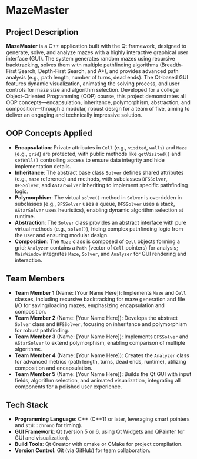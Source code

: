 # MazeMaster

## Project Description

**MazeMaster** is a C++ application built with the Qt framework, designed to generate, solve, and analyze mazes with a highly interactive graphical user interface (GUI). The system generates random mazes using recursive backtracking, solves them with multiple pathfinding algorithms (Breadth-First Search, Depth-First Search, and A\*), and provides advanced path analysis (e.g., path length, number of turns, dead ends). The Qt-based GUI features dynamic visualization, animating the solving process, and user controls for maze size and algorithm selection. Developed for a college Object-Oriented Programming (OOP) course, this project demonstrates all OOP concepts—encapsulation, inheritance, polymorphism, abstraction, and composition—through a modular, robust design for a team of five, aiming to deliver an engaging and technically impressive solution.

## OOP Concepts Applied

- **Encapsulation**: Private attributes in `Cell` (e.g., `visited`, `walls`) and `Maze` (e.g., `grid`) are protected, with public methods like `getVisited()` and `setWall()` controlling access to ensure data integrity and hide implementation details.
- **Inheritance**: The abstract base class `Solver` defines shared attributes (e.g., `maze` reference) and methods, with subclasses `BFSSolver`, `DFSSolver`, and `AStarSolver` inheriting to implement specific pathfinding logic.
- **Polymorphism**: The virtual `solve()` method in `Solver` is overridden in subclasses (e.g., `BFSSolver` uses a queue, `DFSSolver` uses a stack, `AStarSolver` uses heuristics), enabling dynamic algorithm selection at runtime.
- **Abstraction**: The `Solver` class provides an abstract interface with pure virtual methods (e.g., `solve()`), hiding complex pathfinding logic from the user and ensuring modular design.
- **Composition**: The `Maze` class is composed of `Cell` objects forming a grid; `Analyzer` contains a `Path` (vector of `Cell` pointers) for analysis; `MainWindow` integrates `Maze`, `Solver`, and `Analyzer` for GUI rendering and interaction.

## Team Members

- **Team Member 1** (Name: \[Your Name Here\]): Implements `Maze` and `Cell` classes, including recursive backtracking for maze generation and file I/O for saving/loading mazes, emphasizing encapsulation and composition.
- **Team Member 2** (Name: \[Your Name Here\]): Develops the abstract `Solver` class and `BFSSolver`, focusing on inheritance and polymorphism for robust pathfinding.
- **Team Member 3** (Name: \[Your Name Here\]): Implements `DFSSolver` and `AStarSolver` to extend polymorphism, enabling comparison of multiple algorithms.
- **Team Member 4** (Name: \[Your Name Here\]): Creates the `Analyzer` class for advanced metrics (path length, turns, dead ends, runtime), utilizing composition and encapsulation.
- **Team Member 5** (Name: \[Your Name Here\]): Builds the Qt GUI with input fields, algorithm selection, and animated visualization, integrating all components for a polished user experience.

## Tech Stack

- **Programming Language**: C++ (C++11 or later, leveraging smart pointers and `std::chrono` for timing).
- **GUI Framework**: Qt (version 5 or 6, using Qt Widgets and QPainter for GUI and visualization).
- **Build Tools**: Qt Creator with qmake or CMake for project compilation.
- **Version Control**: Git (via GitHub) for team collaboration.